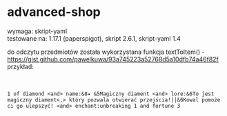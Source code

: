 # advanced-shop

wymaga: skript-yaml<br />
testowane na: 1.17.1 (paperspigot), skript 2.6.1, skript-yaml 1.4<br />

do odczytu przedmiotów została wykorzystana funkcja textToItem() - https://gist.github.com/pawelkuwa/93a745223a52768d5a10dfb74a46f82f<br />
przykład: <br /><br /><br />
```
1 of diamond <and> name:&8✦ &5Magiczny diament <and> lore:&6To jest magiczny diament<,> który pozwala otwierać przejścia!||&6Kowal pomoże ci go ulepszyć! <and> enchant:unbreaking 1 and fortune 3
```
